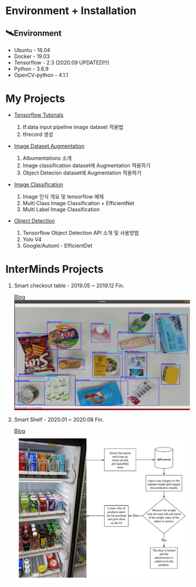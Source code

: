 # Environment + Installation
## 🛰Environment
- Ubuntu - 18.04
- Docker - 19.03
- Tensorflow - 2.3 (2020.09 UPDATED!!!)
- Python - 3.6.9
- OpenCV-python - 4.1.1
         

# My Projects
- [Tensorflow Tutorials](https://github.com/pervin0527/pervinco/blob/master/docs/Tensorflow_tutorial.md)  
   1. tf.data input pipeline image dataset 적용법
   2. tfrecord 생성

- [Image Dataset Augmentation](https://github.com/pervin0527/pervinco/blob/master/docs/Image_Dataset_Augmentation.md)  
   1. Albumentations 소개
   2. Image classification dataset에 Augmentation 적용하기
   3. Object Detecion dataset에 Augmentation 적용하기

- [Image Classification](https://github.com/pervin0527/pervinco/blob/master/docs/image_classification.md)   
   1. Image 인식 개요 및 tensorflow 예제
   2. Multi Class Image Classification + EfficientNet
   3. Multi Label Image Classification
   
- [Object Detection](https://github.com/pervin0527/pervinco/blob/master/docs/Object_Detection.md)  
   1. Tensorflow Object Detection API 소개 및 사용방법
   2. Yolo V4
   3. Google/Automl - EfficientDet

# InterMinds Projects
  1. Smart checkout table - 2019.05 ~ 2019.12 Fin.  
   
      [Blog](https://www.notion.so/pervin0527/InterMinds-Smart-Checkout-Table-5c8bd2acc4b246eda8193a90bb8066f9)
      ![sco](./docs/doc_imgs/2.png)

  2. Smart Shelf - 2020.01 ~ 2020.08 Fin.
   
      [Blog](https://www.notion.so/pervin0527/Interminds-Smart-Cabinet-c13f8aa64c144ebf8ead49506e0359d3)
      ![smart cabinet](./docs/doc_imgs/smart_cabinet_02.jpeg)
   